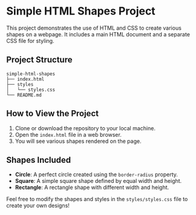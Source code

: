 # Simple HTML Shapes Project

This project demonstrates the use of HTML and CSS to create various shapes on a webpage. It includes a main HTML document and a separate CSS file for styling.

## Project Structure

```
simple-html-shapes
├── index.html
├── styles
│   └── styles.css
└── README.md
```

## How to View the Project

1. Clone or download the repository to your local machine.
2. Open the `index.html` file in a web browser.
3. You will see various shapes rendered on the page.

## Shapes Included

- **Circle**: A perfect circle created using the `border-radius` property.
- **Square**: A simple square shape defined by equal width and height.
- **Rectangle**: A rectangle shape with different width and height.

Feel free to modify the shapes and styles in the `styles/styles.css` file to create your own designs!